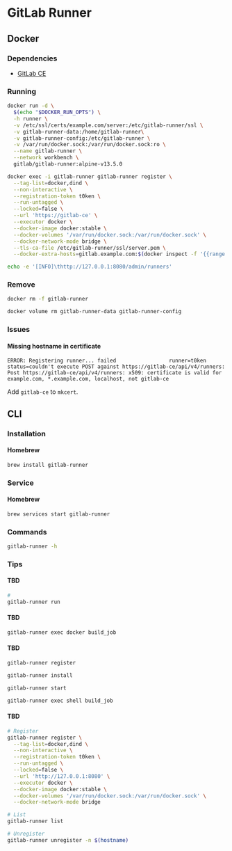 # GitLab Runner

## Docker

### Dependencies

- [GitLab CE](/gitlab_ce.md)

### Running

```sh
docker run -d \
  $(echo "$DOCKER_RUN_OPTS") \
  -h runner \
  -v /etc/ssl/certs/example.com/server:/etc/gitlab-runner/ssl \
  -v gitlab-runner-data:/home/gitlab-runner\
  -v gitlab-runner-config:/etc/gitlab-runner \
  -v /var/run/docker.sock:/var/run/docker.sock:ro \
  --name gitlab-runner \
  --network workbench \
  gitlab/gitlab-runner:alpine-v13.5.0
```

```sh
docker exec -i gitlab-runner gitlab-runner register \
  --tag-list=docker,dind \
  --non-interactive \
  --registration-token t0ken \
  --run-untagged \
  --locked=false \
  --url 'https://gitlab-ce' \
  --executor docker \
  --docker-image docker:stable \
  --docker-volumes '/var/run/docker.sock:/var/run/docker.sock' \
  --docker-network-mode bridge \
  --tls-ca-file /etc/gitlab-runner/ssl/server.pem \
  --docker-extra-hosts=gitlab.example.com:$(docker inspect -f '{{range .NetworkSettings.Networks}}{{.IPAddress}}{{end}}' gitlab-ce)
```

```sh
echo -e '[INFO]\thttp://127.0.0.1:8080/admin/runners'
```

### Remove

```sh
docker rm -f gitlab-runner

docker volume rm gitlab-runner-data gitlab-runner-config
```

### Issues

#### Missing hostname in certificate

```log
ERROR: Registering runner... failed                 runner=t0ken status=couldn't execute POST against https://gitlab-ce/api/v4/runners: Post https://gitlab-ce/api/v4/runners: x509: certificate is valid for example.com, *.example.com, localhost, not gitlab-ce
```

Add `gitlab-ce` to `mkcert`.

## CLI

### Installation

#### Homebrew

```sh
brew install gitlab-runner
```

### Service

#### Homebrew

```sh
brew services start gitlab-runner
```

### Commands

```sh
gitlab-runner -h
```

### Tips

#### TBD

```sh
#
gitlab-runner run
```

#### TBD

```sh
gitlab-runner exec docker build_job
```

#### TBD

```sh
gitlab-runner register

gitlab-runner install

gitlab-runner start

gitlab-runner exec shell build_job
```

#### TBD

```sh
# Register
gitlab-runner register \
  --tag-list=docker,dind \
  --non-interactive \
  --registration-token t0ken \
  --run-untagged \
  --locked=false \
  --url 'http://127.0.0.1:8080' \
  --executor docker \
  --docker-image docker:stable \
  --docker-volumes '/var/run/docker.sock:/var/run/docker.sock' \
  --docker-network-mode bridge

# List
gitlab-runner list

# Unregister
gitlab-runner unregister -n $(hostname)
```
